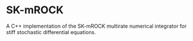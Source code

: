 # SK-mROCK
A C++ implementation of the SK-mROCK multirate numerical integrator for stiff stochastic differential equations.
